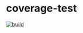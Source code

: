 # coverage-test
[![build](https://github.com/spiatrouski/coverage-test/actions/workflows/build.yml/badge.svg)](https://github.com/spiatrouski/coverage-test/actions/workflows/build.yml)
